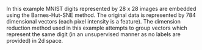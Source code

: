 In this example MNIST digits represented by 28 x 28 images are embedded
using the Barnes-Hut-SNE method. The original data is represented by
784 dimensional vectors (each pixel intensity is a feature). The 
dimension reduction method used in this example attempts to 
group vectors which represent the same digit (in an unsupervised manner 
as no labels are provided) in 2d space.